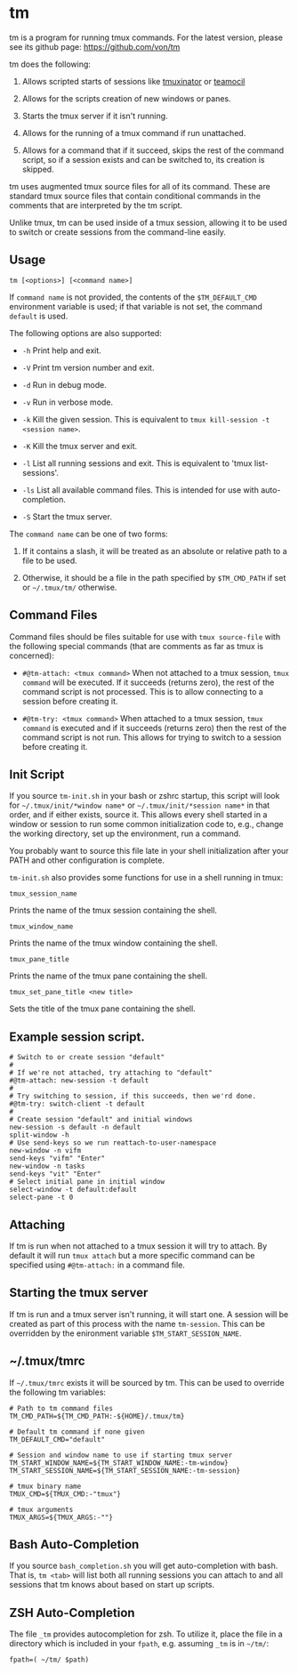 tm
==========

tm is a program for running tmux commands. For the latest version, please see
its github page: https://github.com/von/tm

tm does the following:

1) Allows scripted starts of sessions like [tmuxinator][] or
[teamocil][]

2) Allows for the scripts creation of new windows or panes.

3) Starts the tmux server if it isn't running.

4) Allows for the running of a tmux command if run unattached.

5) Allows for a command that if it succeed, skips the rest of the
command script, so if a session exists and can be switched to, its creation is
skipped.

tm uses augmented tmux source files for all of its command. These
are standard tmux source files that contain conditional commands
in the comments that are interpreted by the tm script.

Unlike tmux, tm can be used inside of a tmux session, allowing it to
be used to switch or create sessions from the command-line easily.

Usage
----------

    tm [<options>] [<command name>]

If `command name` is not provided, the contents of the
`$TM_DEFAULT_CMD` environment variable is used; if that variable is
not set, the command `default` is used.

The following options are also supported:

 * `-h` Print help and exit.

 * `-V` Print tm version number and exit.

 * `-d` Run in debug mode.

 * `-v` Run in verbose mode.

 * `-k` Kill the given session. This is equivalent to `tmux kill-session
-t <session name>`.

 * `-K` Kill the tmux server and exit.

 * `-l` List all running sessions and exit. This is equivalent to
'tmux list-sessions'.

 * `-ls` List all available command files. This is intended for use with
auto-completion.

 * `-S` Start the tmux server.

The `command name` can be one of two forms:

1) If it contains a slash, it will be treated as an absolute or relative path
to a file to be used.

2) Otherwise, it should be a file in the path specified by `$TM_CMD_PATH` if
set or `~/.tmux/tm/` otherwise.

Command Files
----------

Command files should be files suitable for use with `tmux source-file`
with the following special commands (that are comments as far as tmux is
concerned):

 * `#@tm-attach: <tmux command>` When not attached to a tmux session, `tmux
command` will be executed. If it succeeds (returns zero), the rest of the
command script is not processed. This is to allow connecting to a session
before creating it.

 * `#@tm-try: <tmux command>` When attached to a tmux session, `tmux command`
is executed and if it succeeds (returns zero) then the rest of the command script
is not run. This allows for trying to switch to a session before creating it.

Init Script
----------

If you source `tm-init.sh` in your bash or zshrc startup, this script
will look for `~/.tmux/init/*window name*` or `~/.tmux/init/*session name*` in
that order, and if either exists, source it. This allows every shell started in
a window or session to run some common initialization code to, e.g., change the
working directory, set up the environment, run a command.

You probably want to source this file late in your shell
initialization after your PATH and other configuration is complete.

`tm-init.sh` also provides some functions for use in a shell running
in tmux:

`tmux_session_name`

Prints the name of the tmux session containing the shell.

`tmux_window_name`

Prints the name of the tmux window containing the shell.

`tmux_pane_title`

Prints the name of the tmux pane containing the shell.

`tmux_set_pane_title <new title>`

Sets the title of the tmux pane containing the shell.

Example session script.
----------

    # Switch to or create session "default"
    #
    # If we're not attached, try attaching to "default"
    #@tm-attach: new-session -t default
    #
    # Try switching to session, if this succeeds, then we'rd done.
    #@tm-try: switch-client -t default
    #
    # Create session "default" and initial windows
    new-session -s default -n default
    split-window -h
    # Use send-keys so we run reattach-to-user-namespace
    new-window -n vifm
    send-keys "vifm" "Enter"
    new-window -n tasks
    send-keys "vit" "Enter"
    # Select initial pane in initial window
    select-window -t default:default
    select-pane -t 0

Attaching
----------

If tm is run when not attached to a tmux session it will try to
attach. By default it will run `tmux attach` but a more specific
command can be specified using `#@tm-attach:` in a command file.

Starting the tmux server
--------

If tm is run and a tmux server isn't running, it will start one.
A session will be created as part of this process with the name
`tm-session`. This can be overridden by the enironment variable
`$TM_START_SESSION_NAME`.

~/.tmux/tmrc
------

If `~/.tmux/tmrc` exists it will be sourced by tm. This can be
used to override the following tm variables:

    # Path to tm command files
    TM_CMD_PATH=${TM_CMD_PATH:-${HOME}/.tmux/tm}

    # Default tm command if none given
    TM_DEFAULT_CMD="default"

    # Session and window name to use if starting tmux server
    TM_START_WINDOW_NAME=${TM_START_WINDOW_NAME:-tm-window}
    TM_START_SESSION_NAME=${TM_START_SESSION_NAME:-tm-session}

    # tmux binary name
    TMUX_CMD=${TMUX_CMD:-"tmux"}

    # tmux arguments
    TMUX_ARGS=${TMUX_ARGS:-""}

Bash Auto-Completion
------

If you source `bash_completion.sh` you will get auto-completion with
bash. That is, `tm <tab>` will list both all running sessions you can
attach to and all sessions that tm knows about based on start up scripts.

ZSH Auto-Completion
------

The file `_tm` provides autocompletion for zsh. To utilize it, place
the file in a directory which is included in your `fpath`,
e.g. assuming `_tm` is in `~/tm/`:

    fpath=( ~/tm/ $path)

[teamocil]: https://github.com/remiprev/teamocil

[tmuxinator]: https://github.com/aziz/tmuxinator/
